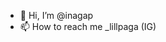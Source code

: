- 👋 Hi, I’m @inagap
- 📫 How to reach me _lillpaga (IG)

<!---
inagap/inagap is a ✨ special ✨ repository because its `README.md` (this file) appears on your GitHub profile.
You can click the Preview link to take a look at your changes.
--->
